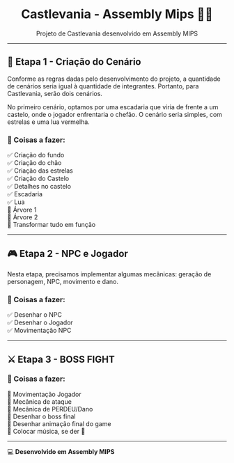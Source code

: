 <div align="center">
  <h1>Castlevania - Assembly Mips 🏰🦇</h1> 
  <p>Projeto de Castlevania desenvolvido em Assembly MIPS</p>
</div>

---

## 🚀 Etapa 1 - Criação do Cenário  
Conforme as regras dadas pelo desenvolvimento do projeto, a quantidade de cenários seria igual à quantidade de integrantes. Portanto, para Castlevania, serão dois cenários.

No primeiro cenário, optamos por uma escadaria que viria de frente a um castelo, onde o jogador enfrentaria o chefão. O cenário seria simples, com estrelas e uma lua vermelha.  

### 📌 Coisas a fazer:
✅ Criação do fundo  
✅ Criação do chão  
✅ Criação das estrelas  
✅ Criação do Castelo  
✅ Detalhes no castelo  
✅ Escadaria  
✅ Lua  
🔲 Árvore 1  
🔲 Árvore 2  
🔲 Transformar tudo em função  

---

## 🎮 Etapa 2 - NPC e Jogador  
Nesta etapa, precisamos implementar algumas mecânicas: geração de personagem, NPC, movimento e dano.

### 📌 Coisas a fazer:
✅ Desenhar o NPC  
✅ Desenhar o Jogador  
✅ Movimentação NPC  

---

## ⚔️ Etapa 3 - BOSS FIGHT  
### 📌 Coisas a fazer:
🔲 Movimentação Jogador  
🔲 Mecânica de ataque  
🔲 Mecânica de PERDEU/Dano  
🔲 Desenhar o boss final  
🔲 Desenhar animação final do game  
🔲 Colocar música, se der 🎵  

---

💻 **Desenvolvido em Assembly MIPS**
